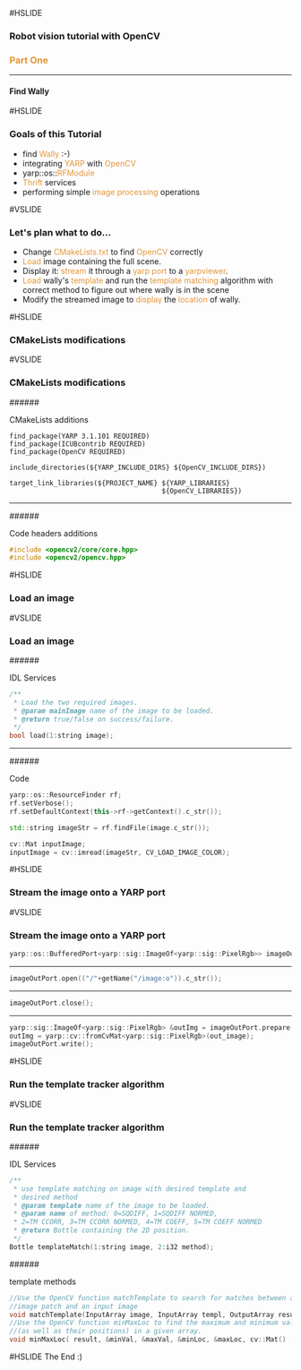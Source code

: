 #HSLIDE

### Robot vision tutorial with OpenCV
### <span style="color:#e49436">Part One</span>
---
#### Find Wally

#HSLIDE
### Goals of this Tutorial
 - find <span style="color:#e49436">Wally</span> :-)
 - integrating <span style="color:#e49436">YARP</span> with <span style="color:#e49436">OpenCV</span>
 - yarp::os::<span style="color:#e49436">RFModule</span>
 - <span style="color:#e49436">Thrift</span> services
 - performing simple <span style="color:#e49436">image processing</span> operations

#VSLIDE
### Let's plan what to do...
 - Change <span style="color:#e49436">CMakeLists.txt</span> to find <span style="color:#e49436">OpenCV</span> correctly
 - <span style="color:#e49436">Load</span> image containing the full scene.
 - Display it: <span style="color:#e49436">stream</span> it through a <span style="color:#e49436">yarp port</span> to a <span style="color:#e49436">yarpviewer</span>.
 - <span style="color:#e49436">Load</span> wally's <span style="color:#e49436">template</span> and run the <span style="color:#e49436">template matching</span> algorithm with correct method to figure out where wally is in the scene
 - Modify the streamed image to <span style="color:#e49436">display</span> the <span style="color:#e49436">location</span> of wally.

#HSLIDE
### CMakeLists modifications

#VSLIDE
### CMakeLists modifications
######<div style="text-align: left;">CMakeLists additions </div>
```CMakeLists
find_package(YARP 3.1.101 REQUIRED)
find_package(ICUBcontrib REQUIRED)
find_package(OpenCV REQUIRED)
```

```CMakeLists
include_directories(${YARP_INCLUDE_DIRS} ${OpenCV_INCLUDE_DIRS})
```

```CMakeLists
target_link_libraries(${PROJECT_NAME} ${YARP_LIBRARIES}
                                      ${OpenCV_LIBRARIES})
```
---
######<div style="text-align: left;">Code headers additions </div>
```c++
#include <opencv2/core/core.hpp>
#include <opencv2/opencv.hpp>
```

#HSLIDE
### Load an image

#VSLIDE
### Load an image

######<div style="text-align: left;">IDL Services </div>
```c++
/**
 * Load the two required images.
 * @param mainImage name of the image to be loaded.
 * @return true/false on success/failure.
 */
bool load(1:string image);
```
---

######<div style="text-align: left;">Code </div>
```c++
yarp::os::ResourceFinder rf;
rf.setVerbose();
rf.setDefaultContext(this->rf->getContext().c_str());

std::string imageStr = rf.findFile(image.c_str());

cv::Mat inputImage;
inputImage = cv::imread(imageStr, CV_LOAD_IMAGE_COLOR);
```
#HSLIDE
### Stream the image onto a YARP port

#VSLIDE
### Stream the image onto a YARP port

```c++
yarp::os::BufferedPort<yarp::sig::ImageOf<yarp::sig::PixelRgb>> imageOutPort;

```
---
```c++
imageOutPort.open(("/"+getName("/image:o")).c_str());
```
---
```c++
imageOutPort.close();
```
---
```c++
yarp::sig::ImageOf<yarp::sig::PixelRgb> &outImg = imageOutPort.prepare();
outImg = yarp::cv::fromCvMat<yarp::sig::PixelRgb>(out_image);
imageOutPort.write();
```

#HSLIDE
### Run the template tracker algorithm

#VSLIDE
### Run the template tracker algorithm
######<div style="text-align: left;">IDL Services </div>
```c++
/**
 * use template matching on image with desired template and
 * desired method
 * @param template name of the image to be loaded.
 * @param name of method: 0=SQDIFF, 1=SQDIFF NORMED,
 * 2=TM CCORR, 3=TM CCORR NORMED, 4=TM COEFF, 5=TM COEFF NORMED
 * @return Bottle containing the 2D position.
 */
Bottle templateMatch(1:string image, 2:i32 method);
```
######<div style="text-align: left;">template methods </div>
```c++
//Use the OpenCV function matchTemplate to search for matches between an
//image patch and an input image
void matchTemplate(InputArray image, InputArray templ, OutputArray result, int method);
//Use the OpenCV function minMaxLoc to find the maximum and minimum values
//(as well as their positions) in a given array.
void minMaxLoc( result, &minVal, &maxVal, &minLoc, &maxLoc, cv::Mat() );
```

#HSLIDE
The End :)
